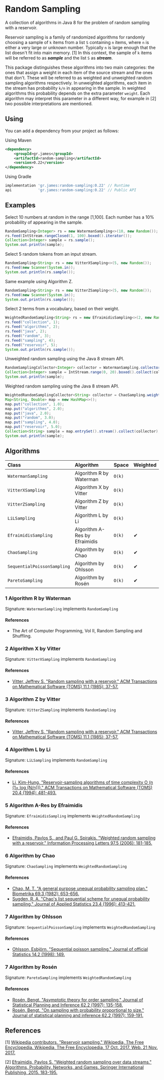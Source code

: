# Random Sampling

A collection of algorithms in Java 8 for the problem of random sampling with a
reservoir.

Reservoir sampling is a family of randomized algorithms for randomly choosing a
sample of `k` items from a list `S` containing `n` items, where `n` is either a
very large or unknown number. Typically `n` is large enough that the list
doesn't fit into main memory. [1] In this context, the sample of `k` items will
be referred to as ***sample*** and the list `S` as ***stream***.

This package distinguishes these algorithms into two main categories: the ones
that assign a weight in each item of the source stream and the ones that don't.
These will be referred to as weighted and unweighted random sampling algorithms
respectively. In unweighted algorithms, each item in the stream has probability
`k/n` in appearing in the sample. In weighted algorithms this probability
depends on the extra parameter `weight`. Each algorithm may interpret this
parameter in a different way, for example in [2] two possible interpretations
are mentioned.

## Using

You can add a dependency from your project as follows:

Using Maven

```xml
<dependency>
    <groupId>gr.james</groupId>
    <artifactId>random-sampling</artifactId>
    <version>0.22</version>
</dependency>
```

Using Gradle

```gradle
implementation 'gr.james:random-sampling:0.22' // Runtime
api            'gr.james:random-sampling:0.22' // Public API
```

## Examples

Select 10 numbers at random in the range [1,100]. Each number has a 10%
probability of appearing in the sample.

```java
RandomSampling<Integer> rs = new WatermanSampling<>(10, new Random());
rs.feed(IntStream.rangeClosed(1, 100).boxed().iterator());
Collection<Integer> sample = rs.sample();
System.out.println(sample);
```

Select 5 random tokens from an input stream.

```java
RandomSampling<String> rs = new VitterXSampling<>(5, new Random());
rs.feed(new Scanner(System.in));
System.out.println(rs.sample());
```

Same example using Algorithm Z.

```java
RandomSampling<String> rs = new VitterZSampling<>(5, new Random());
rs.feed(new Scanner(System.in));
System.out.println(rs.sample());
```

Select 2 terms from a vocabulary, based on their weight.

```java
WeightedRandomSampling<String> rs = new EfraimidisSampling<>(2, new Random());
rs.feed("collection", 1);
rs.feed("algorithms", 2);
rs.feed("java", 2);
rs.feed("random", 3);
rs.feed("sampling", 4);
rs.feed("reservoir", 5);
System.out.println(rs.sample());
```

Unweighted random sampling using the Java 8 stream API.

```java
RandomSamplingCollector<Integer> collector = WatermanSampling.collector(5, new Random());
Collection<Integer> sample = IntStream.range(0, 20).boxed().collect(collector);
System.out.println(sample);
```

Weighted random sampling using the Java 8 stream API.

```java
WeightedRandomSamplingCollector<String> collector = ChaoSampling.weightedCollector(2, new Random());
Map<String, Double> map = new HashMap<>();
map.put("collection", 1.0);
map.put("algorithms", 2.0);
map.put("java", 2.0);
map.put("random", 3.0);
map.put("sampling", 4.0);
map.put("reservoir", 5.0);
Collection<String> sample = map.entrySet().stream().collect(collector);
System.out.println(sample);
```

## Algorithms

| Class                       | Algorithm                     | Space  | Weighted |
| :-------------------------- | :---------------------------- | :----- | :------- |
| `WatermanSampling`          | Algorithm R by Waterman       | `O(k)` |          |
| `VitterXSampling`           | Algorithm X by Vitter         | `O(k)` |          |
| `VitterZSampling`           | Algorithm Z by Vitter         | `O(k)` |          |
| `LiLSampling`               | Algorithm L by Li             | `O(k)` |          |
| `EfraimidisSampling`        | Algorithm A-Res by Efraimidis | `O(k)` | &#10004; |
| `ChaoSampling`              | Algorithm by Chao             | `O(k)` | &#10004; |
| `SequentialPoissonSampling` | Algorithm by Ohlsson          | `O(k)` | &#10004; |
| `ParetoSampling`            | Algorithm by Rosén            | `O(k)` | &#10004; |

### 1 Algorithm R by Waterman

Signature: `WatermanSampling` implements `RandomSampling`

#### References
- The Art of Computer Programming, Vol II, Random Sampling and Shuffling.

### 2 Algorithm X by Vitter

Signature: `VitterXSampling` implements `RandomSampling`

#### References
- [Vitter, Jeffrey S. "Random sampling with a reservoir." ACM Transactions on Mathematical Software (TOMS) 11.1 (1985): 37-57.](https://doi.org/10.1145/3147.3165)

### 3 Algorithm Z by Vitter

Signature: `VitterZSampling` implements `RandomSampling`

#### References
- [Vitter, Jeffrey S. "Random sampling with a reservoir." ACM Transactions on Mathematical Software (TOMS) 11.1 (1985): 37-57.](https://doi.org/10.1145/3147.3165)

### 4 Algorithm L by Li

Signature: `LiLSampling` implements `RandomSampling`

#### References
- [Li, Kim-Hung. "Reservoir-sampling algorithms of time complexity O (n (1+ log (N/n)))." ACM Transactions on Mathematical Software (TOMS) 20.4 (1994): 481-493.](https://doi.org/10.1145/198429.198435)

### 5 Algorithm A-Res by Efraimidis

Signature: `EfraimidisSampling` implements `WeightedRandomSampling`

#### References
- [Efraimidis, Pavlos S., and Paul G. Spirakis. "Weighted random sampling with a reservoir." Information Processing Letters 97.5 (2006): 181-185.](https://doi.org/10.1016/j.ipl.2005.11.003)

### 6 Algorithm by Chao

Signature: `ChaoSampling` implements `WeightedRandomSampling`

#### References
- [Chao, M. T. "A general purpose unequal probability sampling plan." Biometrika 69.3 (1982): 653-656.](https://doi.org/10.2307/2336002)
- [Sugden, R. A. "Chao's list sequential scheme for unequal probability sampling." Journal of Applied Statistics 23.4 (1996): 413-421.](https://doi.org/10.1080/02664769624152)

### 7 Algorithm by Ohlsson

Signature: `SequentialPoissonSampling` implements `WeightedRandomSampling`

#### References
- [Ohlsson, Esbjörn. "Sequential poisson sampling." Journal of official Statistics 14.2 (1998): 149.](https://www.mendeley.com/catalogue/95bcff1f-86be-389c-ab3f-717796d22abd/)

### 7 Algorithm by Rosén

Signature: `ParetoSampling` implements `WeightedRandomSampling`

#### References
- [Rosén, Bengt. "Asymptotic theory for order sampling." Journal of Statistical Planning and Inference 62.2 (1997): 135-158.](https://doi.org/10.1016/S0378-3758(96)00185-1)
- [Rosén, Bengt. "On sampling with probability proportional to size." Journal of statistical planning and inference 62.2 (1997): 159-191.](https://doi.org/10.1016/S0378-3758(96)00186-3)

## References

[1] [Wikipedia contributors. "Reservoir sampling." Wikipedia, The Free Encyclopedia. Wikipedia, The Free Encyclopedia, 17 Oct. 2017. Web. 21 Nov. 2017.](https://en.wikipedia.org/wiki/Reservoir_sampling)

[2] [Efraimidis, Pavlos S. "Weighted random sampling over data streams." Algorithms, Probability, Networks, and Games. Springer International Publishing, 2015. 183-195.](https://doi.org/10.1007/978-3-319-24024-4_12)
